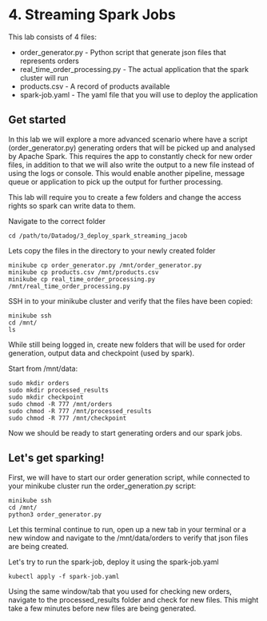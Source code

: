 # 4. Streaming Spark Jobs 

This lab consists of 4 files:
- order_generator.py - Python script that generate json files that represents orders
- real_time_order_processing.py - The actual application that the spark cluster will run
- products.csv - A record of products available
- spark-job.yaml - The yaml file that you will use to deploy the application


## Get started

In this lab we will explore a more advanced scenario where have a script (order_generator.py) generating orders that will be picked up and analysed by Apache Spark. This requires the app to constantly check for new order files, in addition to that we will also write the output to a new file instead of using the logs or console. This would enable another pipeline, message queue or application to pick up the output for further processing. 

This lab will require you to create a few folders and change the access rights so spark can write data to them.

Navigate to the correct folder
```
cd /path/to/Datadog/3_deploy_spark_streaming_jacob
```

Lets copy the files in the directory to your newly created folder
```
minikube cp order_generator.py /mnt/order_generator.py
minikube cp products.csv /mnt/products.csv
minikube cp real_time_order_processing.py /mnt/real_time_order_processing.py
```

SSH in to your minikube cluster and verify that the files have been copied:
```
minikube ssh
cd /mnt/
ls
```

While still being logged in, create new folders that will be used for order generation, output data and checkpoint (used by spark).

Start from /mnt/data:
```
sudo mkdir orders
sudo mkdir processed_results
sudo mkdir checkpoint
sudo chmod -R 777 /mnt/orders
sudo chmod -R 777 /mnt/processed_results
sudo chmod -R 777 /mnt/checkpoint
```

Now we should be ready to start generating orders and our spark jobs.

## Let's get sparking!

First, we will have to start our order generation script, while connected to your minikube cluster run the order_generation.py script:
```
minikube ssh
cd /mnt/
python3 order_generator.py
```

Let this terminal continue to run, open up a new tab in your terminal or a new window and navigate to the /mnt/data/orders to verify that json files are being created.

Let's try to run the spark-job, deploy it using the spark-job.yaml

```
kubectl apply -f spark-job.yaml
```

Using the same window/tab that you used for checking new orders, navigate to the processed_results folder and check for new files. This might take a few minutes before new files are being generated.
